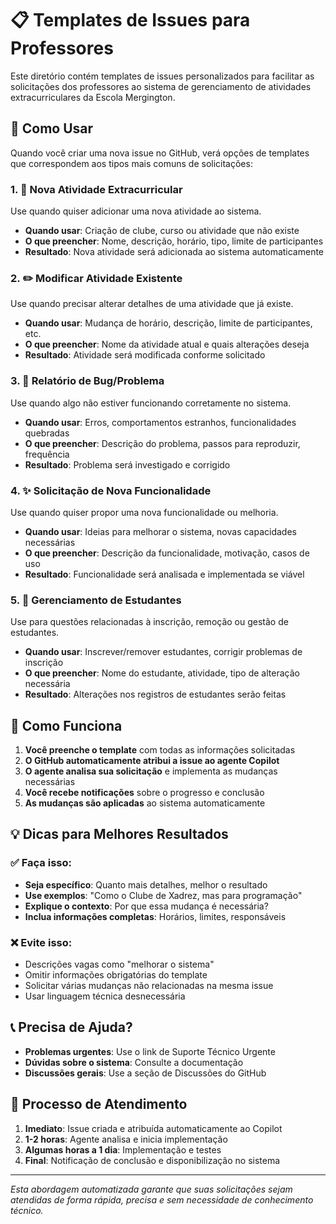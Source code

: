 # 📋 Templates de Issues para Professores

Este diretório contém templates de issues personalizados para facilitar as solicitações dos professores ao sistema de gerenciamento de atividades extracurriculares da Escola Mergington.

## 🎯 Como Usar

Quando você criar uma nova issue no GitHub, verá opções de templates que correspondem aos tipos mais comuns de solicitações:

### 1. 🎯 Nova Atividade Extracurricular
Use quando quiser adicionar uma nova atividade ao sistema.
- **Quando usar**: Criação de clube, curso ou atividade que não existe
- **O que preencher**: Nome, descrição, horário, tipo, limite de participantes
- **Resultado**: Nova atividade será adicionada ao sistema automaticamente

### 2. ✏️ Modificar Atividade Existente
Use quando precisar alterar detalhes de uma atividade que já existe.
- **Quando usar**: Mudança de horário, descrição, limite de participantes, etc.
- **O que preencher**: Nome da atividade atual e quais alterações deseja
- **Resultado**: Atividade será modificada conforme solicitado

### 3. 🐛 Relatório de Bug/Problema
Use quando algo não estiver funcionando corretamente no sistema.
- **Quando usar**: Erros, comportamentos estranhos, funcionalidades quebradas
- **O que preencher**: Descrição do problema, passos para reproduzir, frequência
- **Resultado**: Problema será investigado e corrigido

### 4. ✨ Solicitação de Nova Funcionalidade
Use quando quiser propor uma nova funcionalidade ou melhoria.
- **Quando usar**: Ideias para melhorar o sistema, novas capacidades necessárias
- **O que preencher**: Descrição da funcionalidade, motivação, casos de uso
- **Resultado**: Funcionalidade será analisada e implementada se viável

### 5. 👥 Gerenciamento de Estudantes
Use para questões relacionadas à inscrição, remoção ou gestão de estudantes.
- **Quando usar**: Inscrever/remover estudantes, corrigir problemas de inscrição
- **O que preencher**: Nome do estudante, atividade, tipo de alteração necessária
- **Resultado**: Alterações nos registros de estudantes serão feitas

## 🤖 Como Funciona

1. **Você preenche o template** com todas as informações solicitadas
2. **O GitHub automaticamente atribui a issue ao agente Copilot**
3. **O agente analisa sua solicitação** e implementa as mudanças necessárias
4. **Você recebe notificações** sobre o progresso e conclusão
5. **As mudanças são aplicadas** ao sistema automaticamente

## 💡 Dicas para Melhores Resultados

### ✅ Faça isso:
- **Seja específico**: Quanto mais detalhes, melhor o resultado
- **Use exemplos**: "Como o Clube de Xadrez, mas para programação"
- **Explique o contexto**: Por que essa mudança é necessária?
- **Inclua informações completas**: Horários, limites, responsáveis

### ❌ Evite isso:
- Descrições vagas como "melhorar o sistema"
- Omitir informações obrigatórias do template
- Solicitar várias mudanças não relacionadas na mesma issue
- Usar linguagem técnica desnecessária

## 📞 Precisa de Ajuda?

- **Problemas urgentes**: Use o link de Suporte Técnico Urgente
- **Dúvidas sobre o sistema**: Consulte a documentação
- **Discussões gerais**: Use a seção de Discussões do GitHub

## 🔄 Processo de Atendimento

1. **Imediato**: Issue criada e atribuída automaticamente ao Copilot
2. **1-2 horas**: Agente analisa e inicia implementação
3. **Algumas horas a 1 dia**: Implementação e testes
4. **Final**: Notificação de conclusão e disponibilização no sistema

---

*Esta abordagem automatizada garante que suas solicitações sejam atendidas de forma rápida, precisa e sem necessidade de conhecimento técnico.*